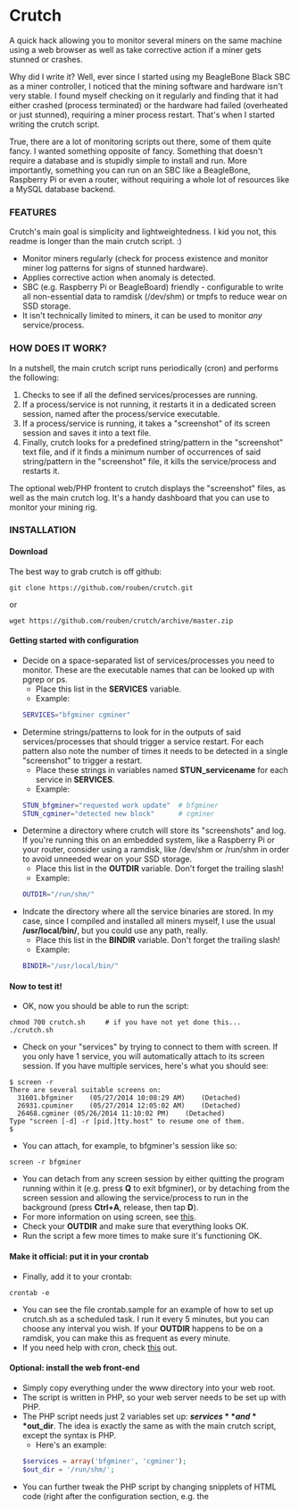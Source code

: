 # Crutch
A quick hack allowing you to monitor several miners on the same machine using a web browser as well as take corrective action if a miner gets stunned or crashes.

Why did I write it? Well, ever since I started using my BeagleBone Black SBC as a miner controller, I noticed that the mining software and hardware isn't very stable. I found myself checking on it regularly and finding that it had either crashed (process terminated) or the hardware had failed (overheated or just stunned), requiring a miner process restart. That's when I started writing the crutch script.

True, there are a lot of monitoring scripts out there, some of them quite fancy. I wanted something opposite of fancy. Something that doesn't require a database and is stupidly simple to install and run. More importantly, something you can run on an SBC like a BeagleBone, Raspberry Pi or even a router, without requiring a whole lot of resources like a MySQL database backend.

### FEATURES
Crutch's main goal is simplicity and lightweightedness. I kid you not, this readme is longer than the main crutch script. :)

* Monitor miners regularly (check for process existence and monitor miner log patterns for signs of stunned hardware).
* Applies corrective action when anomaly is detected.
* SBC (e.g. Raspberry Pi or BeagleBoard) friendly - configurable to write all non-essential data to ramdisk (/dev/shm) or tmpfs to reduce wear on SSD storage.
* It isn't technically limited to miners, it can be used to monitor *any* service/process.

### HOW DOES IT WORK?
In a nutshell, the main crutch script runs periodically (cron) and performs the following:

1. Checks to see if all the defined services/processes are running.
2. If a process/service is not running, it restarts it in a dedicated screen session, named after the process/service executable.
3. If a process/service is running, it takes a "screenshot" of its screen session and saves it into a text file.
4. Finally, crutch looks for a predefined string/pattern in the "screenshot" text file, and if it finds a minimum number of occurrences of said string/pattern in the "screenshot" file, it kills the service/process and restarts it.

The optional web/PHP frontent to crutch displays the "screenshot" files, as well as the main crutch log. It's a handy dashboard that you can use to monitor your mining rig.

### INSTALLATION

#### Download
The best way to grab crutch is off github:
```
git clone https://github.com/rouben/crutch.git
```
or
```
wget https://github.com/rouben/crutch/archive/master.zip
```

#### Getting started with configuration

* Decide on a space-separated list of services/processes you need to monitor. These are the executable names that can be looked up with pgrep or ps.
  * Place this list in the **SERVICES** variable.
  * Example:
  ```bash
  SERVICES="bfgminer cgminer"
  ```
* Determine strings/patterns to look for in the outputs of said services/processes that should trigger a service restart. For each pattern also note the number of times it needs to be detected in a single "screenshot" to trigger a restart.
  * Place these strings in variables named **STUN_servicename** for each service in **SERVICES**.
  * Example:
  ```bash
  STUN_bfgminer="requested work update"  # bfgminer
  STUN_cgminer="detected new block"      # cgminer
  ```
* Determine a directory where crutch will store its "screenshots" and log. If you're running this on an embedded system, like a Raspberry Pi or your router, consider using a ramdisk, like /dev/shm or /run/shm in order to avoid unneeded wear on your SSD storage.
  * Place this list in the **OUTDIR** variable. Don't forget the trailing slash!
  * Example:
  ```bash
  OUTDIR="/run/shm/"
  ```
* Indcate the directory where all the service binaries are stored. In my case, since I compiled and installed all miners myself, I use the usual **/usr/local/bin/**, but you could use any path, really.
  * Place this list in the **BINDIR** variable. Don't forget the trailing slash!
  * Example:
  ```bash
  BINDIR="/usr/local/bin/"
  ```

#### Now to test it!

* OK, now you should be able to run the script:
```
chmod 700 crutch.sh     # if you have not yet done this...
./crutch.sh
```
* Check on your "services" by trying to connect to them with screen. If you only have 1 service, you will automatically attach to its screen session. If you have multiple services, here's what you should see:
```
$ screen -r
There are several suitable screens on:
  31601.bfgminer	(05/27/2014 10:08:29 AM)	(Detached)
  26931.cpuminer	(05/27/2014 12:05:02 AM)	(Detached)
  26468.cgminer	(05/26/2014 11:10:02 PM)	(Detached)
Type "screen [-d] -r [pid.]tty.host" to resume one of them.
$
```
  * You can attach, for example, to bfgminer's session like so:
  ```
  screen -r bfgminer
  ```
  * You can detach from any screen session by either quitting the program running within it (e.g. press **Q** to exit bfgminer), or by detaching from the screen session and allowing the service/process to run in the background (press **Ctrl+A**, release, then tap **D**).
  * For more information on using screen, see [this](http://lmgtfy.com/?q=screen+howto).
* Check your **OUTDIR** and make sure that everything looks OK.
* Run the script a few more times to make sure it's functioning OK.

#### Make it official: put it in your crontab

* Finally, add it to your crontab:
```
crontab -e
```
  * You can see the file crontab.sample for an example of how to set up crutch.sh as a scheduled task. I run it every 5 minutes, but you can choose any interval you wish. If your **OUTDIR** happens to be on a ramdisk, you can make this as frequent as every minute.
  * If you need help with cron, check [this](http://lmgtfy.com/?q=crontab+howto) out.

#### Optional: install the web front-end

* Simply copy everything under the www directory into your web root.
* The script is written in PHP, so your web server needs to be set up with PHP.
* The PHP script needs just 2 variables set up: **$services** and **$out_dir**. The idea is exactly the same as with the main crutch script, except the syntax is PHP.
  * Here's an example:
  ```php
  $services = array('bfgminer', 'cgminer');
  $out_dir = '/run/shm/';
  ```
* You can further tweak the PHP script by changing snipplets of HTML code (right after the configuration section, e.g. the **<TITLE>** tag, and the list of links), as well as the last few lines that display the system uptime and include the image tags for the type of board (BeagleBoard) and CPU I'm using. You can put whatever you want there, really.
* If you need a PHP crash course, I suggest [this](http://www.codecademy.com/tracks/php).

### TODO

* Clean up PHP
